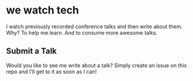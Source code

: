 # we watch tech

I watch previously recorded conference talks and then write about them. Why? To help me learn. And to consume more awesome talks.

## Submit a Talk

Would you like to see me write about a talk? Simply create an issue on this repo and I'll get to it as soon as I can!
